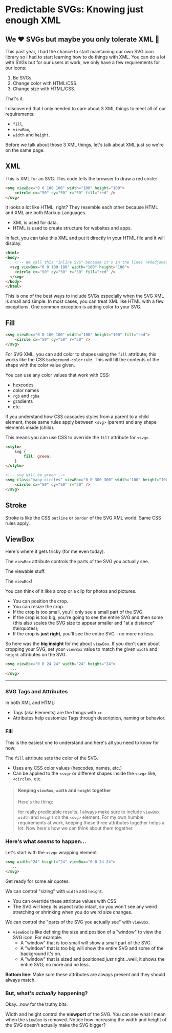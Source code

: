 # Predictable SVGs: Knowing just enough XML

## We ❤️ SVGs but maybe you only __tolerate__ XML 👀

This past year, I had the chance to start maintaining our own SVG icon library so I had to start learning how to do things with XML.
You can do a lot with SVGs but for our users at work, we only have a few requirements for our icons:

1. Be SVGs.
2. Change color with HTML/CSS.
3. Change size with HTML/CSS. 

That's it.

I discovered that I only needed to care about 3 XML things to meet all of our requirements: 

- `fill`, 
- `viewBox`, 
- `width` and `height`.

Before we talk about those 3 XML things, let's talk about XML just so we're on the same page.

## XML

This is XML for an SVG. This code tells the browser to draw a red circle:

```html
<svg viewBox="0 0 100 100" width="100" height="100">
	<circle cx="50" cy="50" r="50" fill="red" />
</svg>
```

It looks a lot like HTML, right?
They resemble each other because HTML and XML are both Markup Languages.
- XML is used for data.
- HTML is used to create structure for websites and apps.

In fact, you can take this XML and put it directly in your HTML file and it will display.

```html
<html>
<body>
	<!-- We call this "inline SVG" because it's in the lines (#dadjokes) -->
  <svg viewBox="0 0 100 100" width="100" height="100">
    <circle cx="50" cy="50" r="50" fill="red" />
  </svg>
</body>
</html>
```

This is one of the best ways to include SVGs especially when the SVG XML is small and simple.
In most cases, you can treat XML like HTML with a few exceptions. One common exception is adding color to your SVG.

## Fill

```html
<svg viewBox="0 0 100 100" width="100" height="100" fill="red">
	<circle cx="50" cy="50" r="50" />
</svg>
```

For SVG XML, you can add color to shapes using the `fill` attribute; this works like the CSS `background-color` rule.
This will fill the contents of the shape with the color value given.

You can use any color values that work with CSS:
- hexcodes
- color names
- `rgb` and `rgba`
- gradients
- etc.

If you understand how CSS cascades styles from a parent to a child element, those same rules apply between `<svg>` (parent) and any shape elements inside (child).

This means you can use CSS to override the `fill` attribute for `<svg>`.

```html
<style>
	svg {
		fill: green;
	}
</style>

<!-- svg will be green -->
<svg class="many-circles" viewBox="0 0 300 300" width="100" height="100" fill="red">
	<circle cx="50" cy="50" r="50" />
</svg>
```

## Stroke

Stroke is like the CSS `outline` or `border` of the SVG XML world.
Same CSS rules apply.

## ViewBox

Here's where it gets tricky (for me even today).

The `viewBox` attribute controls the parts of the SVG you actually see. 

The viewable stuff. 

The `viewBox`!

You can think of it like a crop or a clip for photos and pictures. 
- You can position the crop. 
- You can resize the crop.
- If the crop is too small, you'll only see a small part of the SVG.
- If the crop is too big, you're going to see the entire SVG and then some (this also scales the SVG size to appear smaller and "at a distance" #airquotes);
- If the crop is __just right__, you'll see the entire SVG - no more no less.

So here was the __big insight__ for me about `viewBox`.
If you don't care about cropping your SVG, set your `viewBox` value to match the given `width` and `height` attributes on the SVG.

```html
<svg viewBox="0 0 24 24" width="24" height="24">
  ...
</svg>
```










----------------

### SVG Tags and Attributes

In both XML and HTML:
- Tags (aka Elements) are the things with `<>`
- Attributes help customize Tags through description, naming or behavior.

### Fill

This is the easiest one to understand and here's all you need to know for now:

The `fill` attribute sets the color of the SVG.
- Uses any CSS color values (hexcodes, names, etc.)
- Can be applied to the `<svg>` or different shapes inside the `<svg>` like, `<circle>`, etc.




> #### Keeping `viewBox`, `width` and `height` together
>
> Here's the thing: 
>
> for really predictable results, I always make sure to include `viewBox`, `width` and `height` on the `<svg>` element.
For my own humble requirements at work, keeping these three attributes together helps a lot. Now here's how we can think about them together.

### Here's what _seems_ to happen...

Let's start with the `<svg>` wrapping element.

```html
<svg width="24" height="24" viewBox="0 0 24 24">
  ...
</svg>
```

Get ready for some air quotes. 

We can control "sizing" with `width` and `height`. 

- You can override these attribtue values with CSS
- The SVG will keep its aspect ratio intact, so you won't see any weird stretching or shrinking when you do weird size changes. 

We can control the "parts of the SVG you actually see" with `viewBox`.

- `viewBox` is like defining the size and position of a "window" to view the SVG icon. For example:
	- A "window" that is too small will show a small part of the SVG.
	- A "window" that is too big will show the entire SVG and some of the background it's on.
	- A "window" that is sized and positioned _just_ right...well, it shows the entire SVG; no more and no less.

**Bottom line**: Make sure these attributes are always present and they should always match.

### But, what's _actually_ happening?

Okay...now for the truthy bits.

Width and height control the **viewport** of the SVG. You can see what I mean when the `viewBox` is removed. Notice how increasing the width and height of the SVG doesn't actually make the SVG bigger?
<!--
<p data-height="500" data-theme-id="0" data-slug-hash="zoxLNj" data-default-tab="result" data-user="brianhan" data-embed-version="2" data-pen-title="Inline SVG width and height" class="codepen">See the Pen <a href="http://codepen.io/brianhan/pen/zoxLNj/">Inline SVG width and height</a> by Brian Han (<a href="http://codepen.io/brianhan">@brianhan</a>) on <a href="http://codepen.io">CodePen</a>.</p>
<script async src="https://production-assets.codepen.io/assets/embed/ei.js"></script>-->



 







